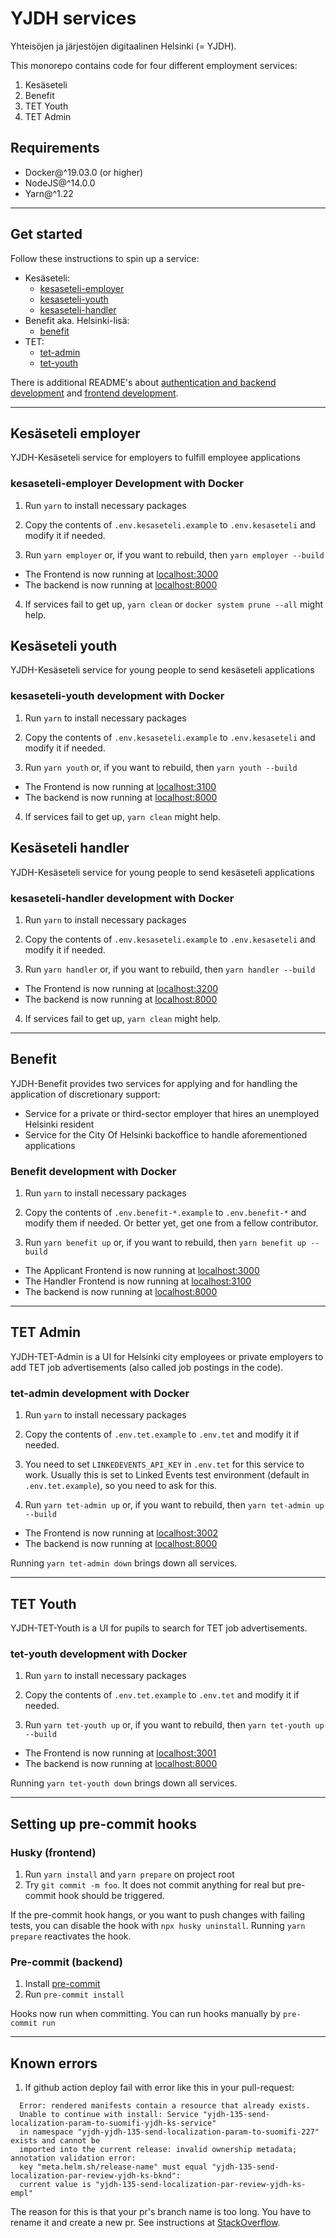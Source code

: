 # YJDH services

Yhteisöjen ja järjestöjen digitaalinen Helsinki (= YJDH).

This monorepo contains code for four different employment services:

1. Kesäseteli
2. Benefit
3. TET Youth
4. TET Admin

## Requirements

* Docker@^19.03.0 (or higher)
* NodeJS@^14.0.0
* Yarn@^1.22

---

## Get started

Follow these instructions to spin up a service:

* Kesäseteli:
	* [kesaseteli-employer](#kesaseteli-employer-development-with-docker)
	* [kesaseteli-youth](#kesaseteli-youth-development-with-docker)
	* [kesaseteli-handler](#kesaseteli-handler-development-with-docker)
* Benefit aka. Helsinki-lisä:
  * [benefit](#benefit)
* TET:
   * [tet-admin](#tet-admin-development-with-docker) 
   * [tet-youth](#tet-youth-development-with-docker) 

There is additional README's about [authentication and backend development](https://github.com/City-of-Helsinki/yjdh/tree/develop/backend) and [frontend development](https://github.com/City-of-Helsinki/yjdh/tree/develop/frontend).

---

## Kesäseteli employer

YJDH-Kesäseteli service for employers to fulfill employee applications

### kesaseteli-employer Development with Docker

1. Run `yarn` to install necessary packages

2. Copy the contents of `.env.kesaseteli.example` to `.env.kesaseteli` and modify it if needed.

3. Run `yarn employer` or, if you want to rebuild, then `yarn employer --build`
  - The Frontend is now running at [localhost:3000](https://localhost:3000)
  - The backend is now running at [localhost:8000](https://localhost:8000)
4. If services fail to get up, `yarn clean` or `docker system prune --all` might help.

## Kesäseteli youth

YJDH-Kesäseteli service for young people to send kesäseteli applications

### kesaseteli-youth development with Docker

1. Run `yarn` to install necessary packages

2. Copy the contents of `.env.kesaseteli.example` to `.env.kesaseteli` and modify it if needed.

3. Run `yarn youth` or, if you want to rebuild, then `yarn youth --build`
  - The Frontend is now running at [localhost:3100](https://localhost:3100)
  - The backend is now running at [localhost:8000](https://localhost:8000)
4. If services fail to get up, `yarn clean` might help.

## Kesäseteli handler

YJDH-Kesäseteli service for young people to send kesäseteli applications

### kesaseteli-handler development with Docker

1. Run `yarn` to install necessary packages

2. Copy the contents of `.env.kesaseteli.example` to `.env.kesaseteli` and modify it if needed.

3. Run `yarn handler` or, if you want to rebuild, then `yarn handler --build`
  - The Frontend is now running at [localhost:3200](https://localhost:3200)
  - The backend is now running at [localhost:8000](https://localhost:8000)

4. If services fail to get up, `yarn clean` might help.

---

## Benefit

YJDH-Benefit provides two services for applying and for handling the application of discretionary support:

* Service for a private or third-sector employer that hires an unemployed Helsinki resident
* Service for the City Of Helsinki backoffice to handle aforementioned applications

### Benefit development with Docker

1. Run `yarn` to install necessary packages

2. Copy the contents of `.env.benefit-*.example` to `.env.benefit-*` and modify them if needed. Or better yet, get one from a fellow contributor.

3. Run `yarn benefit up` or, if you want to rebuild, then `yarn benefit up --build`
  - The Applicant Frontend is now running at [localhost:3000](https://localhost:3000)
  - The Handler Frontend is now running at [localhost:3100](https://localhost:3100)
  - The backend is now running at [localhost:8000](https://localhost:8000)

---

## TET Admin

YJDH-TET-Admin is a UI for Helsinki city employees or private employers to add TET job advertisements (also called job postings in the code).

### tet-admin development with Docker

1. Run `yarn` to install necessary packages

2. Copy the contents of `.env.tet.example` to `.env.tet` and modify it if needed.

3. You need to set `LINKEDEVENTS_API_KEY` in `.env.tet` for this service to work. Usually this is set to Linked Events test environment (default in `.env.tet.example`), so you need to ask for this.

4. Run `yarn tet-admin up` or, if you want to rebuild, then `yarn tet-admin up --build`
  - The Frontend is now running at [localhost:3002](https://localhost:3002)
  - The backend is now running at [localhost:8000](https://localhost:8000)

Running `yarn tet-admin down` brings down all services.

---

## TET Youth

YJDH-TET-Youth is a UI for pupils to search for TET job advertisements.

### tet-youth development with Docker

1. Run `yarn` to install necessary packages

2. Copy the contents of `.env.tet.example` to `.env.tet` and modify it if needed.

3. Run `yarn tet-youth up` or, if you want to rebuild, then `yarn tet-youth up --build`
  - The Frontend is now running at [localhost:3001](https://localhost:3001)
  - The backend is now running at [localhost:8000](https://localhost:8000)

Running `yarn tet-youth down` brings down all services.

---

## Setting up pre-commit hooks

### Husky (frontend)

1. Run `yarn install` and `yarn prepare` on project root
2. Try `git commit -m foo`. It does not commit anything for real but pre-commit hook should be triggered.

If the pre-commit hook hangs, or you want to push changes with failing tests, you can disable the hook with
`npx husky uninstall`. Running `yarn prepare` reactivates the hook.

### Pre-commit (backend)

1. Install [pre-commit](https://pre-commit.com/)
2. Run `pre-commit install`

Hooks now run when committing. You can run hooks manually by `pre-commit run`

---

## Known errors

1.  If github action deploy fail with error like this in your pull-request:
    
```
  Error: rendered manifests contain a resource that already exists. 
  Unable to continue with install: Service "yjdh-135-send-localization-param-to-suomifi-yjdh-ks-service" 
  in namespace "yjdh-yjdh-135-send-localization-param-to-suomifi-227" exists and cannot be 
  imported into the current release: invalid ownership metadata; annotation validation error: 
  key "meta.helm.sh/release-name" must equal "yjdh-135-send-localization-par-review-yjdh-ks-bknd": 
  current value is "yjdh-135-send-localization-par-review-yjdh-ks-empl"
```

The reason for this is that your pr's branch name is too long. You have to rename it and create a new pr. See instructions at [StackOverflow](https://stackoverflow.com/questions/30590083/how-do-i-rename-both-a-git-local-and-remote-branch-name).
